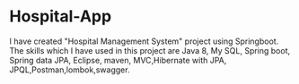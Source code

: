 # Hospital-App
I have created "Hospital Management System" project using Springboot.
The skills which I have used in this project are Java 8, My SQL, Spring boot, Spring data JPA, Eclipse, maven, MVC,Hibernate with JPA, JPQL,Postman,lombok,swagger.
